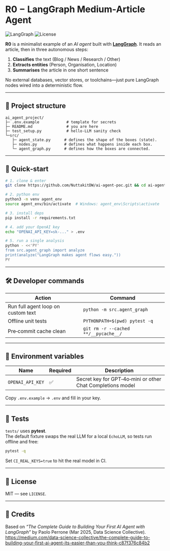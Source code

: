 
# R0 − LangGraph Medium‑Article Agent

![LangGraph](https://img.shields.io/badge/LangGraph-v0.1-blueviolet) ![License](https://img.shields.io/badge/license-MIT-green)

**R0** is a minimalist example of an *AI agent* built with **[LangGraph](https://github.com/langchain-ai/langgraph)**.
It reads an article, then in three autonomous steps:

1. **Classifies** the text (Blog / News / Research / Other)  
2. **Extracts entities** (Person, Organisation, Location)  
3. **Summarises** the article in one short sentence  

No external databases, vector stores, or toolchains—just pure LangGraph
nodes wired into a deterministic flow.

---

## 📂 Project structure

```text
ai_agent_project/
├─ .env.example            # template for secrets
├─ README.md               # you are here
├─ test_setup.py           # hello‑LLM sanity check
└─src/
   ├─ agent_state.py      # defines the shape of the boxes (state).
   ├─ nodes.py            # defines what happens inside each box.
   └─ agent_graph.py      # defines how the boxes are connected.

```

---

## 🚀 Quick‑start

```bash
# 1. clone & enter
git clone https://github.com/NuttakitDW/ai-agent-poc.git && cd ai-agent-poc.git

# 2. python env
python3 -m venv agent_env
source agent_env/bin/activate  # Windows: agent_env\Scripts\activate

# 3. install deps
pip install -r requirements.txt

# 4. add your OpenAI key
echo "OPENAI_API_KEY=sk-..." > .env

# 5. run a single analysis
python - <<'PY'
from src.agent_graph import analyze
print(analyze("LangGraph makes agent flows easy."))
PY
```

---

## 🛠  Developer commands

| Action | Command |
|--------|---------|
| Run full agent loop on custom text | `python -m src.agent_graph` |
| Offline unit tests                | `PYTHONPATH=$(pwd) pytest -q` |
| Pre‑commit cache clean            | `git rm -r --cached **/__pycache__/` |

---

## 🔑 Environment variables

| Name | Required | Description |
|------|----------|-------------|
| `OPENAI_API_KEY` | ✅ | Secret key for GPT‑4o‑mini or other Chat Completions model |

Copy `.env.example` → `.env` and fill in your key.

---

## 🧪 Tests

`tests/` uses **pytest**.  
The default fixture swaps the real LLM for a local `EchoLLM`, so tests run
offline and free:

```bash
pytest -q
```

Set `CI_REAL_KEYS=true` to hit the real model in CI.

---

## 📝 License

MIT — see `LICENSE`.

---

## 🙏 Credits

Based on *“The Complete Guide to Building Your First AI Agent with
LangGraph”* by Paolo Perrone (Mar 2025, Data Science Collective).
https://medium.com/data-science-collective/the-complete-guide-to-building-your-first-ai-agent-its-easier-than-you-think-c87f376c84b2
